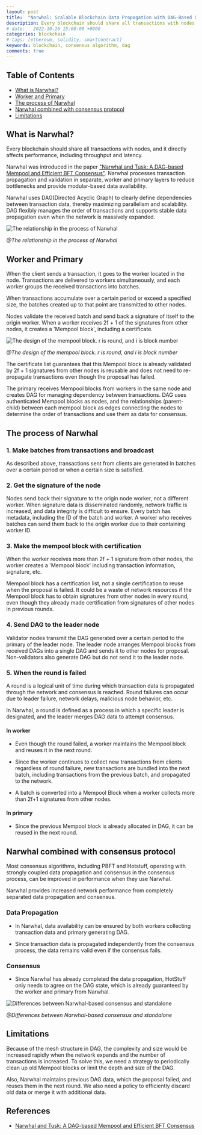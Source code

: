 ```yaml
---
layout: post
title:  "Narwhal: Scalable Blockchain Data Propagation with DAG-Based Design" 
description: Every blockchain should share all transactions with nodes, and it directly affects performance, including throughput and latency. Narwhal was introduced in the paper “Narwhal and Tusk…" 
# date:   2022-10-26 15:00:00 +0900
categories: blockchain
# tags: [ethereum, solidity, smartcontract]
keywords: blockchain, consensus algorithm, dag
comments: true
---
```


## Table of Contents

- [What is Narwhal?](#what-is-narwhal)
- [Worker and Primary](#worker-and-primary)
- [The process of Narwhal](#the-process-of-narwhal)
- [Narwhal combined with consensus protocol](#narwhal-combined-with-consensus-protocol)
- [Limitations](#limitations)

## What is Narwhal?

Every blockchain should share all transactions with nodes, and it directly affects performance, including throughput and latency.

Narwhal was introduced in the paper ["Narwhal and Tusk: A DAG-based Mempool and Efficient BFT Consensus"](https://arxiv.org/abs/2105.11827). Narwhal processes transaction propagation and validation in separate, worker and primary layers to reduce bottlenecks and provide modular-based data availability.

Narwhal uses DAG(Directed Acyclic Graph) to clearly define dependencies between transaction data, thereby maximizing parallelism and scalability. DAG flexibly manages the order of transactions and supports stable data propagation even when the network is massively expanded.

![The relationship in the process of Narwhal](https://github.com/user-attachments/assets/975a0c88-d70b-47c9-b1f8-1f9b0808baf1)

*@The relationship in the process of Narwhal*

## Worker and Primary

When the client sends a transaction, it goes to the worker located in the node. Transactions are delivered to workers simultaneously, and each worker groups the received transactions into batches.

When transactions accumulate over a certain period or exceed a specified size, the batches created up to that point are transmitted to other nodes.

Nodes validate the received batch and send back a signature of itself to the origin worker. When a worker receives 2f + 1 of the signatures from other nodes, it creates a 'Mempool block', including a certificate.

![The design of the mempool block. r is round, and i is block number](https://github.com/user-attachments/assets/36fc3b5e-1911-4d9d-8b78-8b33c7daa697)

*@The design of the mempool block. r is round, and i is block number*

The certificate list guarantees that this Mempool block is already validated by 2f + 1 signatures from other nodes is reusable and does not need to re-propagate transactions even though the proposal has failed.

The primary receives Mempool blocks from workers in the same node and creates DAG for managing dependency between transactions. DAG uses authenticated Mempool blocks as nodes, and the relationships (parent-child) between each mempool block as edges connecting the nodes to determine the order of transactions and use them as data for consensus.

## The process of Narwhal

### 1. Make batches from transactions and broadcast

As described above, transactions sent from clients are generated in batches over a certain period or when a certain size is satisfied.

### 2. Get the signature of the node

Nodes send back their signature to the origin node worker, not a different worker. When signature data is disseminated randomly, network traffic is increased, and data integrity is difficult to ensure.
Every batch has metadata, including the ID of the batch and worker. A worker who receives batches can send them back to the origin worker due to their containing worker ID.

### 3. Make the mempool block with certification

When the worker receives more than 2f + 1 signature from other nodes, the worker creates a 'Mempool block' including transaction information, signature, etc.

Mempool block has a certification list, not a single certification to reuse when the proposal is failed. It could be a waste of network resources if the Mempool block has to obtain signatures from other nodes in every round, even though they already made certification from signatures of other nodes in previous rounds.

### 4. Send DAG to the leader node

Validator nodes transmit the DAG generated over a certain period to the primary of the leader node. The leader node arranges Mempool blocks from received DAGs into a single DAG and sends it to other nodes for proposal. Non-validators also generate DAG but do not send it to the leader node.

### 5. When the round is failed

A round is a logical unit of time during which transaction data is propagated through the network and consensus is reached. Round failures can occur due to leader failure, network delays, malicious node behavior, etc.

In Narwhal, a round is defined as a process in which a specific leader is designated, and the leader merges DAG data to attempt consensus.

#### In worker

- Even though the round failed, a worker maintains the Mempool block and reuses it in the next round.

- Since the worker continues to collect new transactions from clients regardless of round failure, new transactions are bundled into the next batch, including transactions from the previous batch, and propagated to the network.

- A batch is converted into a Mempool Block when a worker collects more than 2f+1 signatures from other nodes.

#### In primary

- Since the previous Mempool block is already allocated in DAG, it can be reused in the next round.

## Narwhal combined with consensus protocol

Most consensus algorithms, including PBFT and Hotstuff, operating with strongly coupled data propagation and consensus in the consensus process, can be improved in performance when they use Narwhal.

Narwhal provides increased network performance from completely separated data propagation and consensus.

### Data Propagation

- In Narwhal, data availability can be ensured by both workers collecting transaction data and primary generating DAG.

- Since transaction data is propagated independently from the consensus process, the data remains valid even if the consensus fails.

### Consensus

- Since Narwhal has already completed the data propagation, HotStuff only needs to agree on the DAG state, which is already guaranteed by the worker and primary from Narwhal.

![Differences between Narwhal-based consensus and standalone](https://github.com/user-attachments/assets/3107439d-ce19-4e25-bf88-483243ad68ac)

*@Differences between Narwhal-based consensus and standalone*

## Limitations

Because of the mesh structure in DAG, the complexity and size would be increased rapidly when the network expands and the number of transactions is increased. To solve this, we need a strategy to periodically clean up old Mempool blocks or limit the depth and size of the DAG.

Also, Narwhal maintains previous DAG data, which the proposal failed, and reuses them in the next round. We also need a policy to efficiently discard old data or merge it with additional data.

## References

- [Narwhal and Tusk: A DAG-based Mempool and Efficient BFT Consensus](https://arxiv.org/abs/2105.11827)
